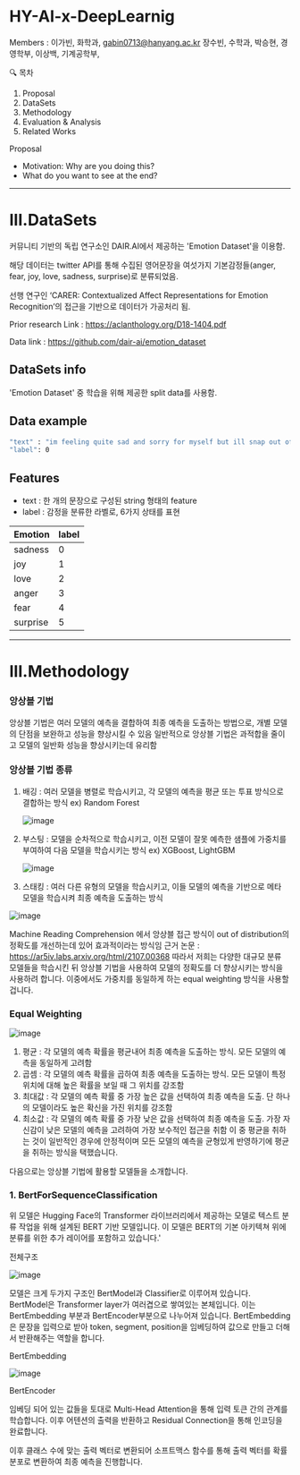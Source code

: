 # HY-AI-x-DeepLearnig
Members : 
이가빈, 화학과, gabin0713@hanyang.ac.kr
장수빈, 수학과,
박승현, 경영학부,
이상백, 기계공학부,

🔍 목차
1. Proposal
2. DataSets
3. Methodology
4. Evaluation & Analysis
5. Related Works

Proposal
- Motivation: Why are you doing this?
- What do you want to see at the end?

-------------------------
# III.DataSets
커뮤니티 기반의 독립 연구소인 DAIR.AI에서 제공하는 'Emotion Dataset'을 이용함.

해당 데이터는 twitter API를 통해 수집된 영어문장을 여섯가지 기본감정들(anger, fear, joy, love, sadness, surprise)로 분류되었음.

선행 연구인 ‘CARER: Contextualized Affect Representations for Emotion Recognition’의 접근을 기반으로 데이터가 가공처리 됨.

Prior research Link : <https://aclanthology.org/D18-1404.pdf>  

Data link : <https://github.com/dair-ai/emotion_dataset>

## DataSets info
'Emotion Dataset' 중 학습을 위해 제공한 split data를 사용함.



## Data example
```sh
"text" : "im feeling quite sad and sorry for myself but ill snap out of it soon",
"label": 0
```

## Features
- text : 한 개의 문장으로 구성된 string 형태의 feature
- label : 감정을 분류한 라벨로, 6가지 상태를 표현

| Emotion | label |
| ------- | ------- |
| sadness | 0 |
| joy | 1 |
| love | 2 |
| anger | 3 |
| fear | 4 |
| surprise | 5 |



-----------------------
# III.Methodology
### 앙상블 기법
앙상블 기법은 여러 모델의 예측을 결합하여 최종 예측을 도출하는 방법으로, 개별 모델의 단점을 보완하고 성능을 향상시킬 수 있음
일반적으로 앙상블 기법은 과적합을 줄이고 모델의 일반화 성능을 향상시키는데 유리함

### 앙상블 기법 종류
1. 배깅 : 여러 모델을 병렬로 학습시키고, 각 모델의 예측을 평균 또는 투표 방식으로 결합하는 방식 ex) Random Forest
   
    ![image](https://github.com/subineda01/HY-AI-x-DeepLearnig/assets/144909753/86028d89-58c0-4fac-8e13-ea390d1a465a)

2. 부스팅 : 모델을 순차적으로 학습시키고, 이전 모델이 잘못 예측한 샘플에 가중치를 부여하여 다음 모델을 학습시키는 방식 ex) XGBoost, LightGBM
   
   ![image](https://github.com/subineda01/HY-AI-x-DeepLearnig/assets/144909753/08a8e8c2-2b9b-472b-8b56-7fa1f7e2490c)


3. 스태킹 : 여러 다른 유형의 모델을 학습시키고, 이들 모델의 예측을 기반으로 메타 모델을 학습시켜 최종 예측을 도출하는 방식
   
![image](https://github.com/subineda01/HY-AI-x-DeepLearnig/assets/144909753/c255d052-0b30-4a5a-bd94-6266931866b1)

Machine Reading Comprehension 에서 앙상블 접근 방식이 out of distribution의 정확도를 개선하는데 있어 효과적이라는 방식임
근거 논문 : https://ar5iv.labs.arxiv.org/html/2107.00368
따라서 저희는 다양한 대규모 분류 모델들을 학습시킨 뒤 앙상블 기법을 사용하여 모델의 정확도를 더 향상시키는 방식을 사용하려 합니다.
이중에서도 가중치를 동일하게 하는 equal weighting 방식을 사용할 겁니다.

### Equal Weighting
![image](https://github.com/subineda01/HY-AI-x-DeepLearnig/assets/144909753/60497872-bdb2-4a56-a237-19c2173c2e71)

1. 평균 : 각 모델의 예측 확률을 평균내어 최종 예측을 도출하는 방식. 모든 모델의 예측을 동일하게 고려함
2. 곱셈 : 각 모델의 예측 확률을 곱하여 최종 예측을 도출하는 방식. 모든 모델이 특정 위치에 대해 높은 확률을 보일 때 그 위치를 강조함
3. 최대값 : 각 모델의 예측 확률 중 가장 높은 값을 선택하여 최종 예측을 도출. 단 하나의 모델이라도 높은 확신을 가진 위치를 강조함
4. 최소값 : 각 모델의 예측 확률 중 가장 낮은 값을 선택하여 최종 예측을 도출. 가장 자신감이 낮은 모델의 예측을 고려하여 가장 보수적인 접근을 취함
이 중 평균을 취하는 것이 일반적인 경우에 안정적이며 모든 모델의 예측을 균형있게 반영하기에 평균을 취하는 방식을 택했습니다.

다음으로는 앙상블 기법에 활용할 모델들을 소개합니다.

### 1. BertForSequenceClassification
위 모델은 Hugging Face의 Transformer 라이브러리에서 제공하는 모델로 텍스트 분류 작업을 위해 설계된 BERT 기반 모델입니다. 이 모델은 BERT의 기본 아키텍쳐 위에 분류를 위한 추가 레이어를 포함하고 있습니다.'

전체구조

![image](https://github.com/subineda01/HY-AI-x-DeepLearnig/assets/144909753/18a71006-4452-4258-93b4-3a8a0c0ff3ab)

모델은 크게 두가지 구조인 BertModel과 Classifier로 이루어져 있습니다. BertModel은 Transformer layer가 여러겹으로 쌓여있는 본체입니다. 이는 BertEmbedding 부분과 BertEncoder부분으로 나누어져 있습니다. BertEmbedding은 문장을 입력으로 받아 token, segment, position을 임베딩하여 값으로 만들고 더해서 반환해주는 역할을 합니다.

BertEmbedding

![image](https://github.com/subineda01/HY-AI-x-DeepLearnig/assets/144909753/589d2e7d-aeda-44d5-8a0c-9f73000fd8b6)

BertEncoder

임베딩 되어 있는 값들을 토대로 Multi-Head Attention을 통해 입력 토큰 간의 관계를 학습합니다. 이후 어텐션의 출력을 반환하고 Residual Connection을 통해 인코딩을 완료합니다.

이후 클래스 수에 맞는 출력 벡터로 변환되어 소프트맥스 함수를 통해 출력 벡터를 확률 분포로 변환하여 최종 예측을 진행합니다.

